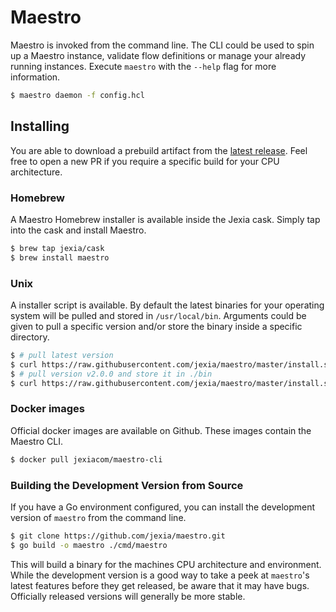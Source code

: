 # Maestro

Maestro is invoked from the command line. The CLI could be used to spin up a Maestro instance, validate flow definitions or manage your already running instances.
Execute `maestro` with the `--help` flag for more information.

```bash
$ maestro daemon -f config.hcl
```

## Installing

You are able to download a prebuild artifact from the [latest release](https://github.com/jexia/maestro/releases).
Feel free to open a new PR if you require a specific build for your CPU architecture.

### Homebrew

A Maestro Homebrew installer is available inside the Jexia cask.
Simply tap into the cask and install Maestro.

```sh
$ brew tap jexia/cask
$ brew install maestro
```

### Unix

A installer script is available.
By default the latest binaries for your operating system will be pulled and stored in `/usr/local/bin`.
Arguments could be given to pull a specific version and/or store the binary inside a specific directory.

```sh
$ # pull latest version
$ curl https://raw.githubusercontent.com/jexia/maestro/master/install.sh | sh
$ # pull version v2.0.0 and store it in ./bin
$ curl https://raw.githubusercontent.com/jexia/maestro/master/install.sh | sh -s -- -b ./bin v2.0.0
```

### Docker images

Official docker images are available on Github. These images contain the Maestro CLI.

```sh
$ docker pull jexiacom/maestro-cli
```

### Building the Development Version from Source

If you have a Go environment
configured, you can install the development version of `maestro` from
the command line.

```sh
$ git clone https://github.com/jexia/maestro.git
$ go build -o maestro ./cmd/maestro
```

This will build a binary for the machines CPU architecture and environment.
While the development version is a good way to take a peek at
`maestro`'s latest features before they get released, be aware that it
may have bugs. Officially released versions will generally be more
stable.
